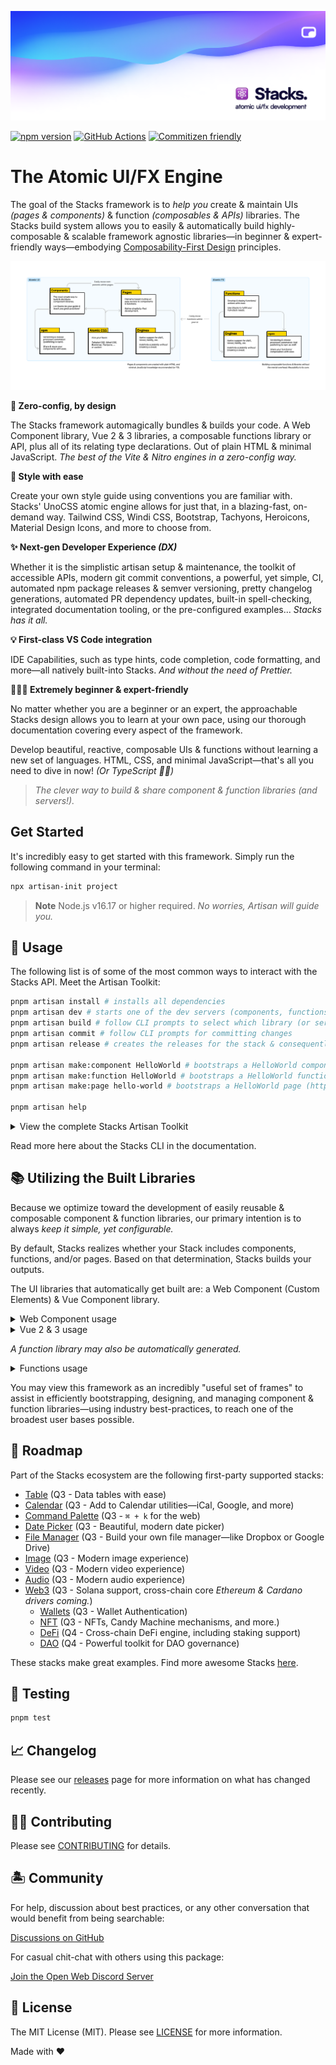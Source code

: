 <p align="center"><img src=".github/art/social.png" alt="Social Card of Stacks"></p>

[![npm version][npm-version-src]][npm-version-href]
[![GitHub Actions][github-actions-src]][github-actions-href]
[![Commitizen friendly](https://img.shields.io/badge/commitizen-friendly-brightgreen.svg)](http://commitizen.github.io/cz-cli/)
<!-- [![npm downloads][npm-downloads-src]][npm-downloads-href] -->
<!-- [![Codecov][codecov-src]][codecov-href] -->

# The Atomic UI/FX Engine

The goal of the Stacks framework is to _help you_ create & maintain UIs _(pages & components)_ & function _(composables & APIs)_ libraries. The Stacks build system allows you to easily & automatically build highly-composable & scalable framework agnostic libraries—in beginner & expert-friendly ways—embodying [Composability-First Design](/apps/site/docs/composability-first-design.md) principles.

![Atomic UI & FX Design](./apps/site/images/diagram.png)

**🤖 Zero-config, by design**

The Stacks framework automagically bundles & builds your code. A Web Component library, Vue 2 & 3 libraries, a composable functions library or API, plus all of its relating type declarations. Out of plain HTML & minimal JavaScript. _The best of the Vite & Nitro engines in a zero-config way._

**🎨 Style with ease**

Create your own style guide using conventions you are familiar with. Stacks' UnoCSS atomic engine allows for just that, in a blazing-fast, on-demand way. Tailwind CSS, Windi CSS, Bootstrap, Tachyons, Heroicons, Material Design Icons, and more to choose from.

**✨ Next-gen Developer Experience _(DX)_**

Whether it is the simplistic artisan setup & maintenance, the toolkit of accessible APIs, modern git commit conventions, a powerful, yet simple, CI, automated npm package releases & semver versioning, pretty changelog generations, automated PR dependency updates, built-in spell-checking, integrated documentation tooling, or the pre-configured examples... _Stacks has it all._

**💡 First-class VS Code integration**

IDE Capabilities, such as type hints, code completion, code formatting, and more—all natively built-into Stacks. _And without the need of Prettier._

**🧙🏼‍♀️ Extremely beginner & expert-friendly**

No matter whether you are a beginner or an expert, the approachable Stacks design allows you to learn at your own pace, using our thorough documentation covering every aspect of the framework.

Develop beautiful, reactive, composable UIs & functions without learning a new set of languages. HTML, CSS, and minimal JavaScript—that's all you need to dive in now! _(Or TypeScript ✌🏼)_

> _The clever way to build & share component & function libraries (and servers!)._

## Get Started

It's incredibly easy to get started with this framework. Simply run the following command in your terminal:

```bash
npx artisan-init project
```

> **Note**
> Node.js v16.17 or higher required. _No worries, Artisan will guide you._

## 🤖 Usage

The following list is of some of the most common ways to interact with the Stacks API. Meet the Artisan Toolkit:

```bash
pnpm artisan install # installs all dependencies
pnpm artisan dev # starts one of the dev servers (components, functions, pages, or docs)
pnpm artisan build # follow CLI prompts to select which library (or server) to build
pnpm artisan commit # follow CLI prompts for committing changes
pnpm artisan release # creates the releases for the stack & consequently, publishes them to npm

pnpm artisan make:component HelloWorld # bootstraps a HelloWorld component
pnpm artisan make:function HelloWorld # bootstraps a HelloWorld function
pnpm artisan make:page hello-world # bootstraps a HelloWorld page (https://127.0.0.1/hello-world)

pnpm artisan help
```

<details>
<summary>View the complete Stacks Artisan Toolkit</summary>

```bash
pnpm artisan install # or `pnpm i`
pnpm artisan fresh # fresh reinstall of all deps

pnpm artisan dev # starts one of the dev servers (components, functions, pages, or docs)
pnpm artisan dev:components # starts local playground dev server
pnpm artisan dev:pages # starts local pages dev server
pnpm artisan dev:docs # starts local docs dev server

pnpm artisan make:component HelloWorld
pnpm artisan make:function hello-world
pnpm artisan make:page hello-world
pnpm artisan make:lang en
pnpm artisan make:stack hello-world

pnpm artisan stub # stubs all the libraries
pnpm artisan stub:components # stubs the component library
pnpm artisan stub:functions # stubs the function library
pnpm artisan stub:pages # stubs the pages

pnpm artisan lint # runs linter
pnpm artisan lint:fix # runs linter and fixes issues

pnpm artisan commit # follow CLI prompts for committing staged changes
pnpm artisan release # creates the releases for the stack & triggers the Release Action (workflow)
pnpm artisan changelog # generates CHANGELOG.md

# building for production (e.g. npm)
pnpm artisan build # select a specific build (follow CLI prompts)
pnpm artisan build:components # builds component libraries
pnpm artisan build:functions # builds function library
pnpm artisan build:web-components # builds framework agnostic Web Component library (i.e. Custom Elements)
pnpm artisan build:components # builds Vue 2 & 3 compatible libraries


# when building for Vercel, Netlify, and more
pnpm artisan deploy:docs

# creates a server to be deployed into any VPS
pnpm artisan server:functions # wip
pnpm artisan server:pages # wip

pnpm artisan example # select the example to run (follow CLI prompts)

# test your stack
pnpm artisan test # runs test suite
pnpm artisan test:unit # runs unit tests
pnpm artisan test:e2e # runs e2e tests
pnpm artisan test:coverage # runs test coverage
pnpm artisan test:types # runs typecheck
```

</details>

Read more here about the Stacks CLI in the documentation.

## 📚 Utilizing the Built Libraries

Because we optimize toward the development of easily reusable & composable component & function libraries, our primary intention is to always _keep it simple, yet configurable._

By default, Stacks realizes whether your Stack includes components, functions, and/or pages. Based on that determination, Stacks builds your outputs.

The UI libraries that automatically get built are: a Web Component (Custom Elements) & Vue Component library.

<details>
<summary>Web Component usage</summary>

```bash
npm install my-awesome-library
```

After you installed your Stacks generated library, you can use a "Custom Element" (Web Component) in the following way:

```html
<html>
  <body>
    <hello-world name="Jane Doe"></hello-world>
    <script src="my-awesome-library.js"></script>
  </body>
</html>
```
</details>

<details>
<summary>Vue 2 & 3 usage</summary>

```bash
npm install my-awesome-library
```

After you installed your Stacks generated library, you can use your Vue Components in the following way:

```vue
<script setup lang="ts">
import HelloWorld from 'my-awesome-library'
</script>

<template>
  <HelloWorld name="J Doe" />
</template>
```
</details>

_A function library may also be automatically generated._

<details>
<summary>Functions usage</summary>

```bash
npm install hello-world-library
```

After you installed your Stacks generated library, you can use your functions in the following way:

```ts
import { count, increment } from 'hello-world-fx'

console.log('count is', count)

increment()

console.log('increased count is', count)
```
</details>

You may view this framework as an incredibly "useful set of frames" to assist in efficiently bootstrapping, designing, and managing component & function libraries—using industry best-practices, to reach one of the broadest user bases possible.

## 🚙 Roadmap

Part of the Stacks ecosystem are the following first-party supported stacks:

- [Table](https://github.com/ow3org/table) (Q3 - Data tables with ease)
- [Calendar](https://github.com/ow3org/calendar) (Q3 - Add to Calendar utilities—iCal, Google, and more)
- [Command Palette](https://github.com/ow3org/command-palette) (Q3 - `⌘ + k` for the web)
- [Date Picker](https://github.com/ow3org/date-picker) (Q3 - Beautiful, modern date picker)
- [File Manager](https://github.com/ow3org/file-manager) (Q3 - Build your own file manager—like Dropbox or Google Drive)
- [Image](https://github.com/ow3org/image) (Q3 - Modern image experience)
- [Video](https://github.com/ow3org/video) (Q3 - Modern video experience)
- [Audio](https://github.com/ow3org/audio) (Q3 - Modern audio experience)
- [Web3](https://github.com/ow3org/web3) (Q3 - Solana support, cross-chain core _Ethereum & Cardano drivers coming._)
  - [Wallets](https://github.com/ow3org/wallets) (Q3 - Wallet Authentication)
  - [NFT](https://github.com/ow3org/nft) (Q3 - NFTs, Candy Machine mechanisms, and more.)
  - [DeFi](https://github.com/ow3org/defi) (Q4 - Cross-chain DeFi engine, including staking support)
  - [DAO](https://github.com/ow3org/dao) (Q4 - Powerful toolkit for DAO governance)

These stacks make great examples. Find more awesome Stacks [here](https://github.com/ow3org/awesome-stacks).

## 🧪 Testing

```bash
pnpm test
```

## 📈 Changelog

Please see our [releases](https://github.com/stacksjs/stacks/releases) page for more information on what has changed recently.

## 💪🏼 Contributing

Please see [CONTRIBUTING](.github/CONTRIBUTING.md) for details.

## 🏝 Community

For help, discussion about best practices, or any other conversation that would benefit from being searchable:

[Discussions on GitHub](https://github.com/stacksjs/stacks/discussions)

For casual chit-chat with others using this package:

[Join the Open Web Discord Server](https://discord.ow3.org)

## 📄 License

The MIT License (MIT). Please see [LICENSE](LICENSE.md) for more information.

Made with ❤️

<!-- Badges -->
[npm-version-src]: https://img.shields.io/npm/v/@ow3/hello-world-vue?style=flat-square
[npm-version-href]: https://npmjs.com/package/@ow3/hello-world-vue

[npm-downloads-src]: https://img.shields.io/npm/dm/@ow3/hello-world-vue?style=flat-square
[npm-downloads-href]: https://npmjs.com/package/@ow3/hello-world-vue

[github-actions-src]: https://img.shields.io/github/workflow/status/stacksjs/stacks/CI/main?style=flat-square
[github-actions-href]: https://github.com/stacksjs/stacks/actions?query=workflow%3Aci

<!-- [codecov-src]: https://img.shields.io/codecov/c/gh/stacksjs/stacks/main?style=flat-square
[codecov-href]: https://codecov.io/gh/stacksjs/stacks -->
